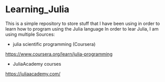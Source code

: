 # Learning_Julia
This is a simple repository to store stuff that I have been using in order to learn how to program using the Julia language
In order to lear Julia, I am using multiple Sources:


- julia scientific programming (Coursera)

https://www.coursera.org/learn/julia-programming



- JuliaAcademy courses

https://juliaacademy.com/
